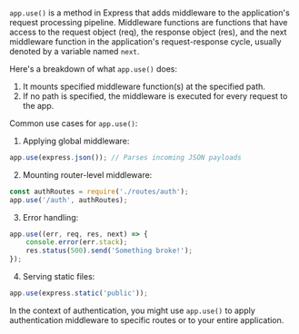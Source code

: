 ###

`app.use()` is a method in Express that adds middleware to the application's request processing pipeline. Middleware functions are functions that have access to the request object (req), the response object (res), and the next middleware function in the application's request-response cycle, usually denoted by a variable named `next`.

Here's a breakdown of what `app.use()` does:

1. It mounts specified middleware function(s) at the specified path.
2. If no path is specified, the middleware is executed for every request to the app.

Common use cases for `app.use()`:

1. Applying global middleware:

```javascript
app.use(express.json()); // Parses incoming JSON payloads
```

2. Mounting router-level middleware:

```javascript
const authRoutes = require('./routes/auth');
app.use('/auth', authRoutes);
```

3. Error handling:

```javascript
app.use((err, req, res, next) => {
	console.error(err.stack);
	res.status(500).send('Something broke!');
});
```

4. Serving static files:

```javascript
app.use(express.static('public'));
```

In the context of authentication, you might use `app.use()` to apply authentication middleware to specific routes or to your entire application.
